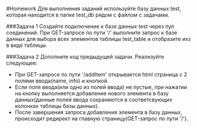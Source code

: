 #Homework
Для выполнения заданий используйте базу данных test, которая находится в папке test_db рядом с файлом с задачами. 

###Задача 1 
Создайте подключение к базе данных test через пул соединений. 
При GET-запросе по пути '/' выполните запрос к базе данных для выбора всех элементов таблицы test_table и отобразите ихз в виде таблицы. 

###Задача 2 
Дополните код предыдущей задачи. Реализуйте следующее: 
* При GET-запросе по пути '/addItem' открывается html страница с 2 полями ввода(name, info) и кнопкой. 
* Если поля ввода(или одно из полей ввода) не пустые, при нажатии на кнопку выполняется добавление нового элемента в базу данных(данные полей ввода сохраняются в соответсвующих колонках таблицы базы данных). 
* После завершения запроса добавления элемента в базу данных, происходит редирект на главную страницу(GET-запрос по пути '/'). 
